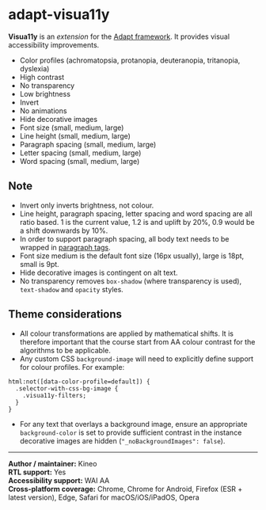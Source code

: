# adapt-visua11y

**Visua11y** is an *extension* for the [Adapt framework](https://github.com/adaptlearning/adapt_framework).
It provides visual accessibility improvements.

* Color profiles (achromatopsia, protanopia, deuteranopia, tritanopia, dyslexia)
* High contrast
* No transparency
* Low brightness
* Invert
* No animations
* Hide decorative images
* Font size (small, medium, large)
* Line height (small, medium, large)
* Paragraph spacing (small, medium, large)
* Letter spacing (small, medium, large)
* Word spacing (small, medium, large)

## Note

* Invert only inverts brightness, not colour.
* Line height, paragraph spacing, letter spacing and word spacing are all ratio based. 1 is the current value, 1.2 is and uplift by 20%, 0.9 would be a shift downwards by 10%.
* In order to support paragraph spacing, all body text needs to be wrapped in [paragraph tags](https://developer.mozilla.org/en-US/docs/Web/HTML/Element/p).
* Font size medium is the default font size (16px usually), large is 18pt, small is 9pt.
* Hide decorative images is contingent on alt text.
* No transparency removes `box-shadow` (where transparency is used), `text-shadow` and `opacity` styles.

## Theme considerations

* All colour transformations are applied by mathematical shifts. It is therefore important that the course start from AA colour contrast for the algorithms to be applicable.
* Any custom CSS `background-image` will need to explicitly define support for colour profiles. For example:

```less
html:not([data-color-profile=default]) {
  .selector-with-css-bg-image {
    .visua11y-filters;
  }
}
```

* For any text that overlays a background image, ensure an appropriate `background-color` is set to provide sufficient contrast in the instance decorative images are hidden (`"_noBackgroundImages": false`).

----------------------------
**Author / maintainer:** Kineo<br/>
**RTL support:** Yes<br>
**Accessibility support:** WAI AA<br/>
**Cross-platform coverage:** Chrome, Chrome for Android, Firefox (ESR + latest version), Edge, Safari for macOS/iOS/iPadOS, Opera<br>
